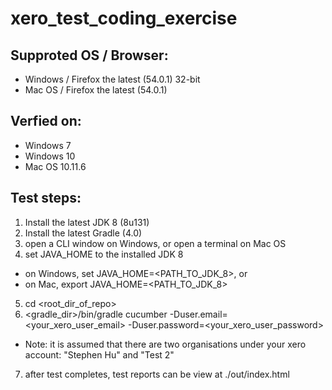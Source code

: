 # xero_test_coding_exercise

Supproted OS / Browser:
-----------------------
- Windows / Firefox the latest (54.0.1) 32-bit
- Mac OS / Firefox the latest (54.0.1)

Verfied on:
-----------
- Windows 7
- Windows 10
- Mac OS 10.11.6

Test steps:
-----------
1. Install the latest JDK 8 (8u131)
2. Install the latest Gradle (4.0)
3. open a CLI window on Windows, or open a terminal on Mac OS
4. set JAVA_HOME to the installed JDK 8
- on Windows, set JAVA_HOME=<PATH_TO_JDK_8>, or
- on Mac, export JAVA_HOME=<PATH_TO_JDK_8>
5. cd <root_dir_of_repo>
6. <gradle_dir>/bin/gradle cucumber -Duser.email=<your_xero_user_email> -Duser.password=<your_xero_user_password>
- Note: it is assumed that there are two organisations under your xero account: "Stephen Hu" and "Test 2"
7. after test completes, test reports can be view at ./out/index.html
